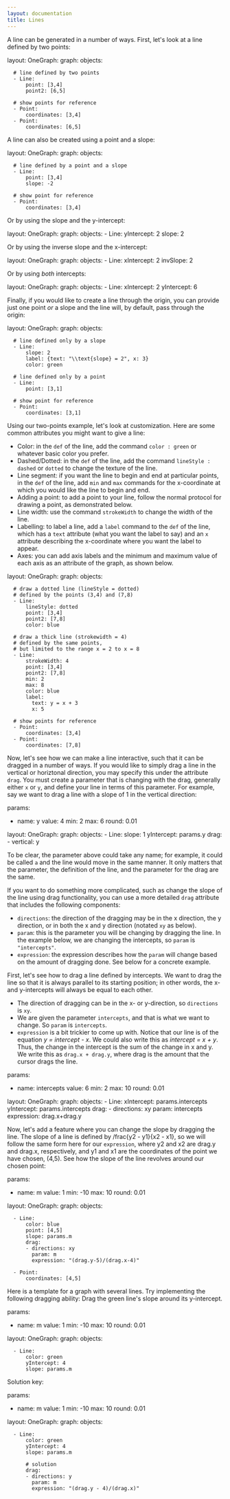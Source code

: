 ```yaml
---
layout: documentation
title: Lines
---
```


A line can be generated in a number of ways. First, let's look at a line defined by two points:

<div width="500" height="425" class="codePreview">
    
layout:
  OneGraph:
    graph:
      objects:

      # line defined by two points
      - Line:
          point: [3,4]
          point2: [6,5]
          
      # show points for reference
      - Point:
          coordinates: [3,4]
      - Point:
          coordinates: [6,5]


</div>

A line can also be created using a point and a slope: 

<div width="500" height="425" class="codePreview">
    
layout:
  OneGraph:
    graph:
      objects:

      # line defined by a point and a slope
      - Line:
          point: [3,4]
          slope: -2

      # show point for reference
      - Point:
          coordinates: [3,4]

</div>

Or by using the slope and the y-intercept: 

<div width="500" height="425" class="codePreview">
    
layout:
  OneGraph:
    graph:
      objects:
      - Line:
          yIntercept: 2
          slope: 2

</div>

Or by using the inverse slope and the x-intercept: 

<div width="500" height="425" class="codePreview">
    
layout:
  OneGraph:
    graph:
      objects:
      - Line:
          xIntercept: 2
          invSlope: 2

</div>

Or by using _both_ intercepts:

<div width="500" height="425" class="codePreview">
    
layout:
  OneGraph:
    graph:
      objects:
      - Line:
          xIntercept: 2
          yIntercept: 6

</div>

Finally, if you would like to create a line through the origin, you can provide just one point _or_ a slope and the line will, by default, pass through the origin: 

<div width="500" height="425" class="codePreview">
    
layout:
  OneGraph:
    graph:
      objects:
      
      # line defined only by a slope
      - Line:
          slope: 2
          label: {text: "\\text{slope} = 2", x: 3}
          color: green
          
      # line defined only by a point
      - Line:
          point: [3,1]
          
      # show point for reference
      - Point:
          coordinates: [3,1]
</div>

Using our two-points example, let's look at customization. Here are some common attributes you might want to give a line:
* Color: in the `def` of the line, add the command `color : green` or whatever basic color you prefer. 
* Dashed/Dotted: in the `def` of the line, add the command `lineStyle : dashed` or `dotted` to change the texture of the line. 
* Line segment: if you want the line to begin and end at particular points, in the `def` of the line, add `min` and `max` commands for the x-coordinate at which you would like the line to begin and end. 
* Adding a point: to add a point to your line, follow the normal protocol for drawing a point, as demonstrated below. 
* Line width: use the command `strokeWidth` to change the width of the line.
* Labelling: to label a line, add a `label` command to the `def` of the line, which has a `text` attribute (what you want the label to say) and an `x` attribute describing the x-coordinate where you want the label to appear. 
* Axes: you can add axis labels and the minimum and maximum value of each axis as an attribute of the graph, as shown below. 

<div width="500" height="425" class="codePreview">
    
layout:
  OneGraph:
    graph:
      objects:

      # draw a dotted line (lineStyle = dotted)
      # defined by the points (3,4) and (7,8)
      - Line:
          lineStyle: dotted
          point: [3,4]
          point2: [7,8]
          color: blue

      # draw a thick line (strokewidth = 4)
      # defined by the same points,
      # but limited to the range x = 2 to x = 8
      - Line:
          strokeWidth: 4
          point: [3,4]
          point2: [7,8]
          min: 2
          max: 8
          color: blue
          label:
            text: y = x + 3
            x: 5

      # show points for reference
      - Point:
          coordinates: [3,4]
      - Point:
          coordinates: [7,8]


</div>

Now, let's see how we can make a line interactive, such that it can be dragged in a number of ways. If you would like to simply drag a line in the vertical or horiztonal direction, you may specify this under the attribute `drag`. You must create a parameter that is changing with the drag, generally either `x` or `y`, and define your line in terms of this parameter. For example, say we want to drag a line with a slope of 1 in the vertical direction:

<div width="500" height="425" class="codePreview">
    
params:
- name: y
  value: 4
  min: 2
  max: 6
  round: 0.01
  
layout:
  OneGraph:
    graph:
      objects:
      - Line:
          slope: 1
          yIntercept: params.y
          drag:
          - vertical: y

</div>

To be clear, the parameter above could take any name; for example, it could be called `a` and the line would move in the same manner. It only matters that the parameter, the definition of the line, and the parameter for the drag are the same.

If you want to do something more complicated, such as change the slope of the line using drag functionality, you can use a more detailed `drag` attribute that includes the following components: 

* `directions`: the direction of the dragging may be in the x direction, the y direction, or in both the x and y direction (notated `xy` as below).
* `param`: this is the parameter you will be changing by dragging the line. In the example below, we are changing the intercepts, so `param` is `"intercepts"`.
* `expression`: the expression describes how the `param` will change based on the amount of dragging done. See below for a concrete example. 

First, let's see how to drag a line defined by intercepts. We want to drag the line so that it is always parallel to its starting position; in other words, the x- and y-intercepts will always be equal to each other. 

* The direction of dragging can be in the x- or y-direction, so `directions` is `xy`. 
* We are given the parameter `intercepts`, and that is what we want to change. So `param` is `intercepts`. 
* `expression` is a bit trickier to come up with. Notice that our line is of the equation _y = intercept - x_. We could also write this as _intercept = x + y_. Thus, the change in the intercept is the sum of the change in x and y. We write this as `drag.x + drag.y`, where drag is the amount that the cursor drags the line. 

<div width="500" height="425" class="codePreview">
    
params:
- name: intercepts
  value: 6
  min: 2
  max: 10
  round: 0.01
  
layout:
  OneGraph:
    graph:
      objects:
      - Line:
          xIntercept: params.intercepts
          yIntercept: params.intercepts
          drag:
          - directions: xy
            param: intercepts
            expression: drag.x+drag.y

</div>

Now, let's add a feature where you can change the slope by dragging the line. The slope of a line is defined by /frac{y2 - y1}{x2 - x1}, so we will follow the same form here for our `expression`, where y2 and x2 are drag.y and drag.x, respectively, and y1 and x1 are the coordinates of the point we have chosen, (4,5). See how the slope of the line revolves around our chosen point: 

<div width="500" height="425" class="codePreview">
    
params:
- name: m
  value: 1
  min: -10
  max: 10
  round: 0.01

layout:
  OneGraph:
    graph:
      objects:

      - Line:
          color: blue
          point: [4,5]
          slope: params.m
          drag:
          - directions: xy
            param: m
            expression: "(drag.y-5)/(drag.x-4)"

      - Point:
          coordinates: [4,5]
      

</div>

Here is a template for a graph with several lines. Try implementing the following dragging ability: Drag the green line's slope around its y-intercept. 

<div filename="line/drag_exercises" width="500" height="425" class="codePreview">
    
params:
- name: m
  value: 1
  min: -10
  max: 10
  round: 0.01

layout:
  OneGraph:
    graph:
      objects:

      - Line:
          color: green
          yIntercept: 4
          slope: params.m

</div>

Solution key: 

<div width="500" height="425" class="codePreview">

params:
- name: m
  value: 1
  min: -10
  max: 10
  round: 0.01

layout:
  OneGraph:
    graph:
      objects:

      - Line:
          color: green
          yIntercept: 4
          slope: params.m

          # solution
          drag:
          - directions: y
            param: m
            expression: "(drag.y - 4)/(drag.x)"

</div>
